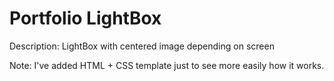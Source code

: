 # Portfolio LightBox
Description: LightBox with centered image depending on screen

Note: I've added HTML + CSS template just to see more easily how it works.